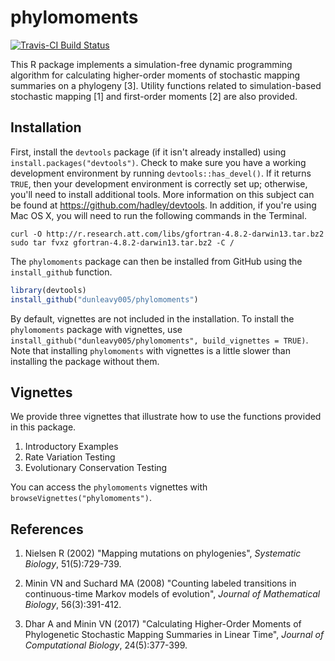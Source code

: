 # phylomoments

[![Travis-CI Build Status](https://travis-ci.org/dunleavy005/phylomoments.svg?branch=master)](https://travis-ci.org/dunleavy005/phylomoments)

This R package implements a simulation-free dynamic programming algorithm for
calculating higher-order moments of stochastic mapping summaries on a
phylogeny [3]. Utility functions related to simulation-based stochastic mapping [1]
and first-order moments [2] are also provided.

## Installation

First, install the `devtools` package (if it isn't already installed) using `install.packages("devtools")`.
Check to make sure you have a working development environment by running `devtools::has_devel()`.
If it returns `TRUE`, then your development environment is correctly set up; otherwise, you'll need to install additional tools.
More information on this subject can be found at https://github.com/hadley/devtools.
In addition, if you're using Mac OS X, you will need to run the following commands in the Terminal.

```shell
curl -O http://r.research.att.com/libs/gfortran-4.8.2-darwin13.tar.bz2
sudo tar fvxz gfortran-4.8.2-darwin13.tar.bz2 -C /
```

The `phylomoments` package can then be installed from GitHub using the `install_github` function.

```r
library(devtools)
install_github("dunleavy005/phylomoments")
```

By default, vignettes are not included in the installation.
To install the `phylomoments` package with vignettes, use `install_github("dunleavy005/phylomoments", build_vignettes = TRUE)`.
Note that installing `phylomoments` with vignettes is a little slower than installing the package without them.

## Vignettes

We provide three vignettes that illustrate how to use the functions provided in this package.

1. Introductory Examples
2. Rate Variation Testing
3. Evolutionary Conservation Testing

You can access the `phylomoments` vignettes with `browseVignettes("phylomoments")`.

## References

1. Nielsen R (2002) "Mapping mutations on phylogenies", *Systematic Biology*, 51(5):729-739.

2. Minin VN and Suchard MA (2008) "Counting labeled transitions in continuous-time Markov models of evolution", *Journal of Mathematical Biology*, 56(3):391-412.

3. Dhar A and Minin VN (2017) "Calculating Higher-Order Moments of Phylogenetic Stochastic Mapping Summaries in Linear Time", *Journal of Computational Biology*, 24(5):377-399.
